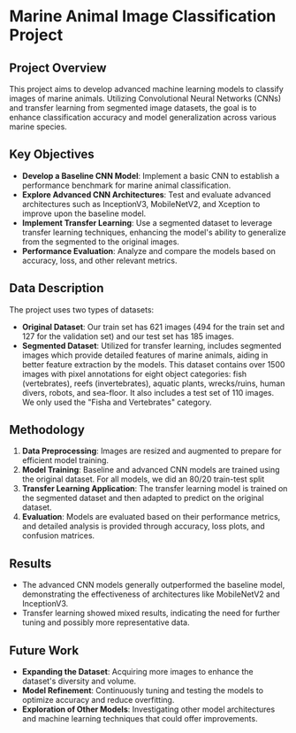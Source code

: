 # Marine Animal Image Classification Project

## Project Overview

This project aims to develop advanced machine learning models to classify images of marine animals. Utilizing Convolutional Neural Networks (CNNs) and transfer learning from segmented image datasets, the goal is to enhance classification accuracy and model generalization across various marine species.

## Key Objectives

- **Develop a Baseline CNN Model**: Implement a basic CNN to establish a performance benchmark for marine animal classification.
- **Explore Advanced CNN Architectures**: Test and evaluate advanced architectures such as InceptionV3, MobileNetV2, and Xception to improve upon the baseline model.
- **Implement Transfer Learning**: Use a segmented dataset to leverage transfer learning techniques, enhancing the model's ability to generalize from the segmented to the original images.
- **Performance Evaluation**: Analyze and compare the models based on accuracy, loss, and other relevant metrics.

## Data Description

The project uses two types of datasets:
- **Original Dataset**: Our train set has 621 images (494 for the train set and 127 for the validation set) and our test set has 185 images.
- **Segmented Dataset**: Utilized for transfer learning, includes segmented images which provide detailed features of marine animals, aiding in better feature extraction by the models. This dataset contains over 1500 images with pixel annotations for eight object categories: fish (vertebrates), reefs
(invertebrates), aquatic plants, wrecks/ruins, human divers, robots, and sea-floor. It also includes a test set of 110 images. We only used the "Fisha and Vertebrates" category. 

## Methodology

1. **Data Preprocessing**: Images are resized and augmented to prepare for efficient model training.
2. **Model Training**: Baseline and advanced CNN models are trained using the original dataset. For all models, we did an 80/20 train-test split
3. **Transfer Learning Application**: The transfer learning model is trained on the segmented dataset and then adapted to predict on the original dataset.
4. **Evaluation**: Models are evaluated based on their performance metrics, and detailed analysis is provided through accuracy, loss plots, and confusion matrices.

## Results

- The advanced CNN models generally outperformed the baseline model, demonstrating the effectiveness of architectures like MobileNetV2 and InceptionV3.
- Transfer learning showed mixed results, indicating the need for further tuning and possibly more representative data.

## Future Work

- **Expanding the Dataset**: Acquiring more images to enhance the dataset's diversity and volume.
- **Model Refinement**: Continuously tuning and testing the models to optimize accuracy and reduce overfitting.
- **Exploration of Other Models**: Investigating other model architectures and machine learning techniques that could offer improvements.
